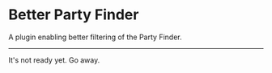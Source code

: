 ﻿# Better Party Finder

A plugin enabling better filtering of the Party Finder.

---

It's not ready yet. Go away.
